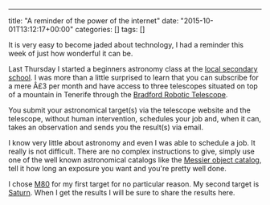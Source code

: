 ---
title: "A reminder of the power of the internet"
date: "2015-10-01T13:12:17+00:00"
categories: []
tags: []

It is very easy to become jaded about technology, I had a reminder this week of just how wonderful it can be.

Last Thursday I started a beginners astronomy class at the <a href="http://www.princehenrys.co.uk/">local secondary school</a>. I was more than a little surprised to learn that you can subscribe for a mere Â£3 per month and have access to three telescopes situated on top of a mountain in Tenerife through the <a href="http://www.telescope.org/">Bradford Robotic Telescope</a>.

You submit your astronomical target(s) via the telescope website and the telescope, without human intervention, schedules your job and, when it can, takes an observation and sends you the result(s) via email.

I know very little about astronomy and even I was able to schedule a job. It really is not difficult. There are no complex instructions to give, simply use one of the well known astronomical catalogs like the <a href="https://en.wikipedia.org/wiki/Messier_object">Messier object catalog</a>, tell it how long an exposure you want and you're pretty well done.

I chose <a href="https://en.wikipedia.org/wiki/Messier_80">M80</a> for my first target for no particular reason. My second target is <a href="https://en.wikipedia.org/wiki/Saturn">Saturn</a>. When I get the results I will be sure to share the results here.
